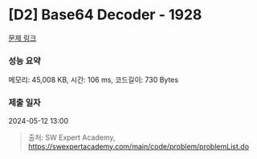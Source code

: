 # [D2] Base64 Decoder - 1928 

[문제 링크](https://swexpertacademy.com/main/code/problem/problemDetail.do?contestProbId=AV5PR4DKAG0DFAUq) 

### 성능 요약

메모리: 45,008 KB, 시간: 106 ms, 코드길이: 730 Bytes

### 제출 일자

2024-05-12 13:00



> 출처: SW Expert Academy, https://swexpertacademy.com/main/code/problem/problemList.do